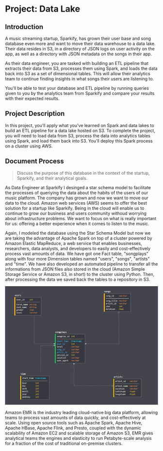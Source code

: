 # Project: Data Lake

## Introduction
A music streaming startup, Sparkify, has grown their user base and song database even more and want to move their data warehouse to a data lake. Their data resides in S3, in a directory of JSON logs on user activity on the app, as well as a directory with JSON metadata on the songs in their app.

As their data engineer, you are tasked with building an ETL pipeline that extracts their data from S3, processes them using Spark, and loads the data back into S3 as a set of dimensional tables. This will allow their analytics team to continue finding insights in what songs their users are listening to.

You'll be able to test your database and ETL pipeline by running queries given to you by the analytics team from Sparkify and compare your results with their expected results.

## Project Description
In this project, you'll apply what you've learned on Spark and data lakes to build an ETL pipeline for a data lake hosted on S3. To complete the project, you will need to load data from S3, process the data into analytics tables using Spark, and load them back into S3. You'll deploy this Spark process on a cluster using AWS.

## Document Process

> Discuss the purpose of this database in the context of the startup, Sparkify, and their analytical goals.

As Data Engineer at Sparkify I desinged a star schema model to facilitate the processes of queriying the data about the habits of the users of our music platform. The company has grown and now we want to move our data to the cloud. Amazon web services (AWS) seems to offer the best solution for a startup like Sparkify. Being in the cloud will enable us to continue to grow our business and users community withoud worrying about infrastructure problems. We want to focus on what is really important for us: offering a better experience when it comes to listen to the music.

Again, I modeled the database using the Star Schema Model but now we are taking the advantage of Apache Spark on top of a cluster powered by Amazon Elastic MapReduce, a web service that enables businesses, researchers, data analysts, and developers to easily and cost-effectively process vast amounts of data. We have got one Fact table, "songplays" along with four more Dimension tables named "users", "songs", "artists" and "time". We have also developed an automated pipeline to transfer all the informations from JSON files also stored in the cloud (Amazon Simple Storage Service or Amazon S3, in short) to the cluster using Python. Then, after processing the data we saved back the tables to a repository in S3.

![Star Schema](schema.png)

Amazon EMR is the industry leading cloud-native big data platform, allowing teams to process vast amounts of data quickly, and cost-effectively at scale. Using open source tools such as Apache Spark, Apache Hive, Apache HBase, Apache Flink, and Presto, coupled with the dynamic scalability of Amazon EC2 and scalable storage of Amazon S3, EMR gives analytical teams the engines and elasticity to run Petabyte-scale analysis for a fraction of the cost of traditional on-premise clusters. 